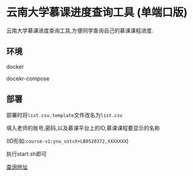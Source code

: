 # 云南大学慕课进度查询工具 (单端口版)
云南大学慕课进度查询工具,方便同学查询自己的慕课课程进度. 

## 环境
docker  

docekr-compose

## 部署

部署时将`list.csv.template`文件改名为`list.csv`  

填入老师的账号,密码,以及慕课平台上的ID,慕课课程要显示的名称  

(ID形如:`course-v1:ynu_ustcX+LB0520372,XXXXXXX`)  

执行start.sh即可

[查询地址](http://progress.xuetangx.dev.ynuosa.org/)